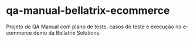 # qa-manual-bellatrix-ecommerce
Projeto de QA Manual com plano de teste, casos de teste e execução no e-commerce demo da Bellatrix Solutions.
